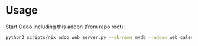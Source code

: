# Usage

Start Odoo including this addon (from repo root):

```bash
python3 scripts/nix_odoo_web_server.py --db-name mydb --addon web_calendar_slot_duration
```
